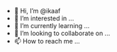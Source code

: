 - 👋 Hi, I’m @ikaaf
- 👀 I’m interested in ...
- 🌱 I’m currently learning ...
- 💞️ I’m looking to collaborate on ...
- 📫 How to reach me ...

<!---
ikaaf/ikaaf is a ✨ special ✨ repository because its `README.md` (this file) appears on your GitHub profile.
You can click the Preview link to take a look at your changes.
--->
